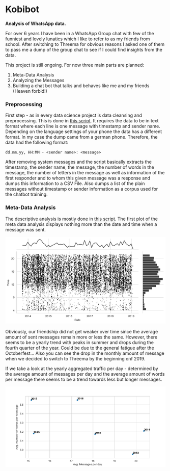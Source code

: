 # Kobibot

**Analysis of WhatsApp data.**

For over 6 years I have been in a WhatsApp Group chat with few of the
funniest and lovely lunatics which I like to refer to as my friends from
school. After switching to Threema for obvious reasons I asked one of
them to pass me a dump of the group chat to see if I could find insights
from the data.

This project is still ongoing. For now three main parts are planned: 
1. Meta-Data Analysis
2. Analyzing the Messages
3. Building a chat bot that talks and behaves like me and my friends
   (Heaven forbid!)
 
### Preprocessing
First step - as in every data science project is data cleansing and
preprocessing. This is done in [this script](preprocess_data.py). It
requires the data to be in text format where each line is one message
with timestamp and sender name. Depending on the language settings of
your phone the data has a different format. In my case the dump came
from a german phone. Therefore, the data had the following format:
```text
dd.mm.yy, HH:MM - <sender name>: <message>
```
After removing system messages and the script basically extracts the
timestamp, the sender name, the message, the number of words in the
message, the number of letters in the message as well as information of
the first responder and to whom this given message was a response and
dumps this information to a CSV File. Also dumps a list of the plain
messages without timestamp or sender information as a corpus used for
the chatbot training.

### Meta-Data Analysis
The descriptive analysis is mostly done in
[this script](chat_analysis/descriptive_analysis.py). The first plot of
the meta data analysis displays nothing more than the date and time when
a message was sent.
 
![alt text](chat_analysis/plots/mgs_time_date.png) 

Obviously, our friendship did not get weaker over time since the average
amount of sent messages remain more or less the same. However, there
seems to be a yearly trend with peaks in summer and drops during the
fourth quarter of the year. Could be due to the general fatigue after
the Octoberfest... Also you can see the drop in the monthly amount of
message when we decided to switch to Threema by the beginning onf 2019.

If we take a look at the yearly aggregated traffic per day - determined
by the average amount of messages per day and the average amount of
words per message there seems to be a trend towards less but longer
messages.

![alt text](chat_analysis/plots/msg_length_year.png) 